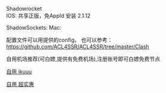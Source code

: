 Shadowrocket  
IOS: 
共享正版，免AppId 安装 2.1.12  

ShadowSockets:
Mac:

配置文件可以用提供的config，
也可以参考：
<https://github.com/ACL4SSR/ACL4SSR/tree/master/Clash>


自用机场推荐(可白嫖,提供有免费机场),注册账号即可白嫖免费节点

[自用 ikuuu](https://ikuuu.pw/auth/register?code=KutA)

[自用 超实惠](http://cshjc.shop/web/#/login?code=svmc5kzK)
